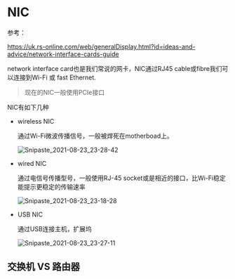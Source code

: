 # NIC

参考：

https://uk.rs-online.com/web/generalDisplay.html?id=ideas-and-advice/network-interface-cards-guide

network interface card也是我们常说的网卡，NIC通过RJ45 cable或fibre我们可以连接到Wi-Fi 或 fast Ethernet.



> 现在的NIC一般使用PCIe接口

NIC有如下几种

- wireless NIC

  通过Wi-Fi微波传播信号，一般被焊死在motherboad上。

  ![Snipaste_2021-08-23_23-28-42](https://cdn.jsdelivr.net/gh/dhay3/image-repo@master/20210823/Snipaste_2021-08-23_23-28-42.1e523e2mjj4w.png)

- wired NIC

  通过电信号传播型号，一般使用RJ-45 socket或是相近的接口，比Wi-Fi稳定能提示更稳定的传输速率

  ![Snipaste_2021-08-23_23-18-28](https://cdn.jsdelivr.net/gh/dhay3/image-repo@master/20210823/Snipaste_2021-08-23_23-18-28.6sy96wx1y6c0.png)

- USB NIC

  通过USB连接主机，扩展坞

  ![Snipaste_2021-08-23_23-27-11](https://cdn.jsdelivr.net/gh/dhay3/image-repo@master/20210823/Snipaste_2021-08-23_23-27-11.36z8ummyq1s0.png)

## 交换机 VS 路由器

